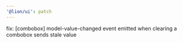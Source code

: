 ```yaml
---
'@lion/ui': patch
---
```


fix: [combobox] model-value-changed event emitted when clearing a combobox sends stale value
